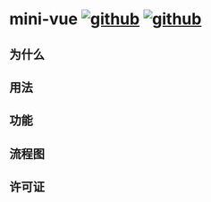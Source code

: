 # mini-vue [![github](https://img.shields.io/badge/-英文-gray)](./README.md)&nbsp;[![github](https://img.shields.io/badge/-简体中文-gray)](./README.zh-CN.md)

## 为什么

## 用法

## 功能

## 流程图

## 许可证
